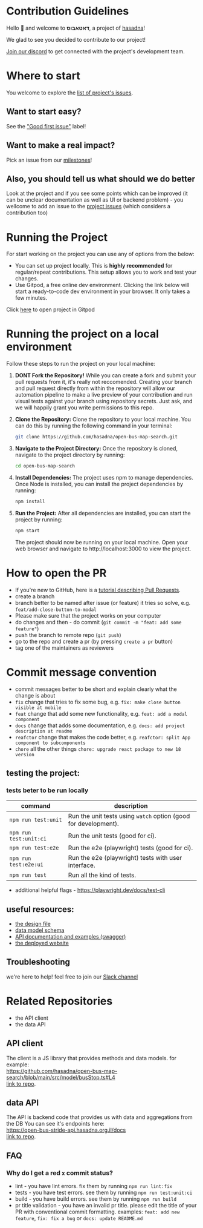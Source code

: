 # Contribution Guidelines

Hello :wave: and welcome to **דאטאבוס**, a project of [hasadna](https://open-bus-map-search.hasadna.org.il)!

We glad to see you decided to contribute to our project!

[Join our discord](https://discord.gg/deBdkmufS4) to get connected with the project's development team.

# Where to start

You welcome to explore the [list of project's issues](https://github.com/hasadna/open-bus-map-search/issues).

## Want to start easy?
See the ["Good first issue"](https://github.com/hasadna/open-bus-map-search/issues?q=is%3Aissue+is%3Aopen+label%3A%22good+first+issue%22) label!

## Want to make a real impact?
Pick an issue from our [milestones](https://github.com/hasadna/open-bus-map-search/milestones)!

## Also, you should tell us what should we do better
Look at the project and if you see some points which can be improved (it can be unclear documentation as well as UI or backend problem) - you wellcome to add an issue to the [project issues](https://github.com/hasadna/open-bus-map-search/issues) (which considers a contribution too)

# Running the Project

For start working on the project you can use any of options from the below:

- You can set up project locally. This is **highly recommended** for regular/repeat contributions. This setup allows you to work and test your changes.
- Use Gitpod, a free online dev environment. Clicking the link below will start a ready-to-code dev environment in your browser. It only takes a few minutes.

Click [here](https://gitpod.io/#https://github.com/hasadna/open-bus-map-search) to
open project in Gitpod

# Running the project on a local environment
Follow these steps to run the project on your local machine:

1. **DONT Fork the Repository!**
   While you can create a fork and submit your pull requests from it, it's really not reccomended. Creating your branch and pull request directly from within the repository will allow our automation pipeline to make a live preview of your contribution and run visual tests against your branch using repository secrets. Just ask, and we will happily grant you write permissions to this repo.

2. **Clone the Repository:**
   Clone the repository to your local machine. You can do this by running the following command in your terminal:

   ```bash
   git clone https://github.com/hasadna/open-bus-map-search.git
   ```

3. **Navigate to the Project Directory:**
   Once the repository is cloned, navigate to the project directory by running:

   ```bash
   cd open-bus-map-search
   ```

4. **Install Dependencies:**
   The project uses npm to manage dependencies. Once Node is installed, you can install the project dependencies by running:
   ```bash
   npm install
   ```
5. **Run the Project:**
   After all dependencies are installed, you can start the project by running:
   ```bash
   npm start
   ```
   The project should now be running on your local machine. Open your web browser and navigate to http://localhost:3000 to view the project.

# How to open the PR

- If you're new to GitHub, here is a [tutorial describing Pull Requests](https://docs.github.com/en/pull-requests/collaborating-with-pull-requests/proposing-changes-to-your-work-with-pull-requests/creating-a-pull-request).
- create a branch
- branch better to be named after issue (or feature) it tries so solve, e.g. `feat/add-close-button-to-modal`
- Please make sure that the project works on your computer
- do changes and then - do commit (`git commit -m "feat: add some feature"`)
- push the branch to remote repo (`git push`)
- go to the repo and create a pr (by pressing `create a pr` button)
- tag one of the maintainers as reviewers

# Commit message convention

- commit messages better to be short and explain clearly what the change is about
- `fix` change that tries to fix some bug, e.g. `fix: make close button visible at mobile`
- `feat` change that add some new functionality, e.g. `feat: add a modal component`
- `docs` change that adds some documentation, e.g. `docs: add project description at readme`
- `reafctor` change that makes the code better, e.g. `reafctor: split App component to subcomponents`
- `chore` all the other things `chore: upgrade react package to new 18 version`

## testing the project:

### tests beter to be run locally

| command                | description                                                     |
| ---------------------- | --------------------------------------------------------------- |
| `npm run test:unit`    | Run the unit tests using `watch` option (good for development). |
| `npm run test:unit:ci` | Run the unit tests (good for ci).                               |
| `npm run test:e2e`     | Run the e2e (playwright) tests (good for ci).                   |
| `npm run test:e2e:ui`  | Run the e2e (playwright) tests with user interface.             |
| `npm run test`         | Run all the kind of tests.                                      |

- additional helpful flags - https://playwright.dev/docs/test-cli

## useful resources:

- [the design file](https://www.figma.com/file/Plw8Uuu6U96CcX5tJyRMoW/Public-Transportation-visual-informaiton?type=design&node-id=0-1&mode=design&t=Dh8lI3EJ37unxvoe-0)
- [data model schema](https://github.com/hasadna/open-bus-stride-db/blob/main/DATA_MODEL.md)
- [API documentation and examples (swagger)](https://open-bus-stride-api.hasadna.org.il/docs)
- [the deployed website](https://open-bus-map-search.hasadna.org.il/dashboard)

## Troubleshooting

we're here to help! feel free to join our [Slack channel](https://join.slack.com/t/hasadna/shared_invite/zt-21qipktl1-7yF4FYJVxAqXl0wE4DlMKQ)

# Related Repositories

- the API client
- the data API

## API client

The client is a JS library that provides methods and data models. for example:  
https://github.com/hasadna/open-bus-map-search/blob/main/src/model/busStop.ts#L4  
[link to repo](https://github.com/iliakap/open-bus-stride-client).

## data API

The API is backend code that provides us with data and aggregations from the DB
You can see it's endpoints here:  
https://open-bus-stride-api.hasadna.org.il/docs  
[link to repo](https://github.com/hasadna/open-bus-stride-api).

## FAQ

### Why do I get a red `x` commit status?

- lint - you have lint errors. fix them by running `npm run lint:fix`
- tests - you have test errors. see them by running `npm run test:unit:ci`
- build - you have build errors. see them by running `npm run build`
- pr title validation - you have an invalid pr title. please edit the title of your PR with conventional commit formatting. examples: `feat: add new feature`, `fix: fix a bug` or `docs: update README.md`
